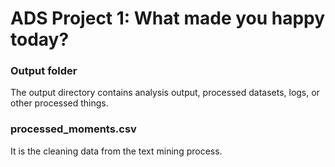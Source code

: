 # ADS Project 1: What made you happy today?
### Output folder

The output directory contains analysis output, processed datasets, logs, or other processed things.

### processed_moments.csv
It is the cleaning data from the text mining process.
